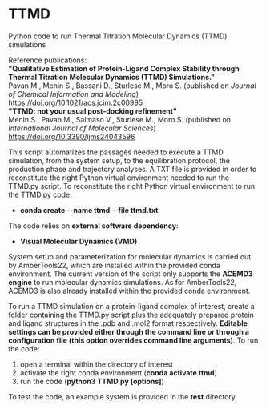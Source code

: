 # TTMD
Python code to run Thermal Titration Molecular Dynamics (TTMD) simulations

Reference publications:  
**"Qualitative Estimation of Protein-Ligand Complex Stability through Thermal Titration Molecular Dynamics (TTMD) Simulations."**  
Pavan M., Menin S., Bassani D., Sturlese M., Moro S. (published on *Journal of Chemical Information and Modeling*)  
https://doi.org/10.1021/acs.jcim.2c00995  
**"TTMD: not your usual post-docking refinement"**  
Menin S., Pavan M., Salmaso V., Sturlese M., Moro S. (published on *International Journal of Molecular Sciences*)  
https://doi.org/10.3390/ijms24043596  

This script automatizes the passages needed to execute a TTMD simulation, from the system setup, to the equilibration protocol, the production phase and trajectory analyses. A TXT file is provided in order to reconstitute the right Python virtual environment needed to run the TTMD.py script. 
To reconstitute the right Python virtual environment to run the TTMD.py code:
- **conda create --name ttmd --file ttmd.txt**

The code relies on **external software dependency**:
- **Visual Molecular Dynamics (VMD)**  

System setup and parameterization for molecular dynamics is carried out by AmberTools22, which are installed within the provided conda environment. The current version of the script only supports the **ACEMD3 engine** to run molecular dynamics simulations. As for AmberTools22, ACEMD3 is also already installed within the provided conda environment.

To run a TTMD simulation on a protein-ligand complex of interest, create a folder containing the TTMD.py script plus the adequately prepared protein and ligand structures in the .pdb and .mol2 format respectively. **Editable settings can be provided either through the command line or through a configuration file (this option overrides command line arguments)**. 
To run the code:
1. open a terminal within the directory of interest
2. activate the right conda environment (**conda activate ttmd**)
3. run the code (**python3 TTMD.py [options]**)

To test the code, an example system is provided in the **test** directory.
